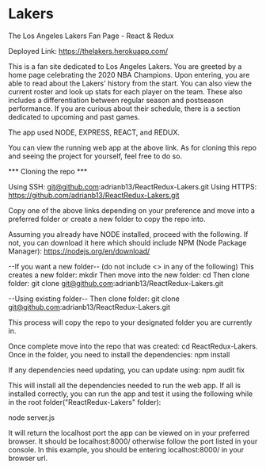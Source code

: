 # Lakers

The Los Angeles Lakers Fan Page - React & Redux

Deployed Link: https://thelakers.herokuapp.com/

This is a fan site dedicated to Los Angeles Lakers. You are greeted by a home page celebrating the 2020 NBA Champions.  Upon entering, you are able to read about the Lakers' history from the start.  You can also view the current roster and look up stats for each player on the team.  These also includes a differentiation between regular season and postseason performance.  If you are curious about their schedule, there is a section dedicated to upcoming and past games. 

The app used NODE, EXPRESS, REACT, and REDUX.

You can view the running web app at the above link. As for cloning this repo and seeing the project for yourself, feel free to do so.

*** Cloning the repo ***

Using SSH: git@github.com:adrianb13/ReactRedux-Lakers.git Using HTTPS: https://github.com/adrianb13/ReactRedux-Lakers.git

Copy one of the above links depending on your preference and move into a preferred folder or create a new folder to copy the repo into.

Assuming you already have NODE installed, proceed with the following. If not, you can download it here which should include NPM (Node Package Manager): https://nodejs.org/en/download/

--If you want a new folder-- (do not include <> in any of the following) This creates a new folder: mkdir Then move into the new folder: cd Then clone folder: git clone git@github.com:adrianb13/ReactRedux-Lakers.git

--Using existing folder-- Then clone folder: git clone git@github.com:adrianb13/ReactRedux-Lakers.git

This process will copy the repo to your designated folder you are currently in.

Once complete move into the repo that was created: cd ReactRedux-Lakers. Once in the folder, you need to install the dependencies: npm install

If any dependencies need updating, you can update using: npm audit fix

This will install all the dependencies needed to run the web app. If all is installed correctly, you can run the app and test it using the following while in the root folder("ReactRedux-Lakers" folder):

node server.js

It will return the localhost port the app can be viewed on in your preferred browser. It should be localhost:8000/ otherwise follow the port listed in your console. In this example, you should be entering localhost:8000/ in your browser url.
